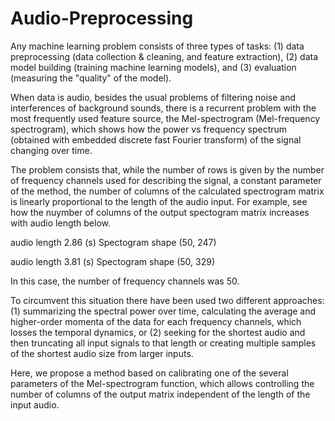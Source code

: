 # Audio-Preprocessing

Any machine learning problem consists of three types of tasks: 
(1) data preprocessing (data collection & cleaning, and feature extraction), 
(2) data model building  (training machine learning models), and 
(3) evaluation (measuring the "quality" of the model). 


When data is audio, besides the usual problems of filtering noise and interferences of background sounds, there is a recurrent problem with the most frequently used feature source, the Mel-spectrogram (Mel-frequency spectrogram), which shows how the power vs frequency spectrum (obtained with embedded discrete fast Fourier transform)  of the signal changing over time. 

The problem consists that, while the number of rows is given by the number of frequency channels used for describing the signal, a constant parameter of the method, the number of columns of the calculated spectrogram matrix is linearly proportional to the length of the audio input. For example, see how the nuymber of columns of the output spectogram matrix increases with audio length below.

audio length  2.86 (s)  Spectogram shape  (50, 247)

audio length  3.81 (s)  Spectogram shape  (50, 329)

In this case, the number of frequency channels was 50.

To circumvent this situation there have been used two different approaches: 
(1) summarizing the spectral power over time, calculating the average and higher-order momenta of the data for each frequency channels, which losses the temporal dynamics, or 
(2) seeking for the shortest audio and then truncating all input signals to that length or creating multiple samples of the shortest audio size from larger inputs.  


Here, we propose a method based on calibrating one of the several parameters of the Mel-spectrogram function, which allows controlling the number of columns of the output matrix independent of the length of the input audio.   
